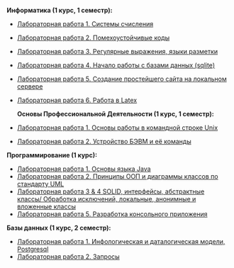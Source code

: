 <b> Информатика (1 курс, 1 семестр):</b>
- [Лабораторная работа 1. Системы счисления](https://github.com/allfeia/ITMO-Informatics-Lab1)
- [Лабораторная работа 2. Помехоустойчивые коды]()
- [Лабораторная работа 3. Регулярные выражения, языки разметки](https://github.com/allfeia/ITMO-Informatics-Lab3)
- [Лабораторная работа 4. Начало работы с базами данных (sqlite)](https://github.com/allfeia/ITMO-Informatics-Lab4/tree/main)
- [Лабораторная работа 5. Создание простейшего сайта на локальном сервере](https://github.com/allfeia/ITMO-Informatics-Lab5/tree/main)
- [Лабораторная работа 6. Работа в Latex](https://github.com/allfeia/ITMO-Informatics-Lab6/tree/main)

  <b>Основы Профессиональной Деятельности (1 курс, 1 семестр):</b>
- [Лабораторная работа 1. Основы работы в командной строке Unix](https://github.com/allfeia/ITMO-OPD-Lab1)
- [Лабораторная работа 2. Устройство БЭВМ и её команды](https://github.com/allfeia/ITMO-OPD-Lab2)

<b> Программирование (1 курс):</b>
- [Лабораторная работа 1. Основы языка Java](https://github.com/allfeia/Lab1)
- [Лабораторная работа 2. Принципы ООП и диаграммы классов по стандарту UML](https://github.com/allfeia/ITMO-Prog-Lab2)
- [Лабораторная работа 3 & 4 SOLID, интерфейсы, абстрактные классы/ Обработка исключений, локальные, анонимные и вложенные классы](https://github.com/allfeia/ITMO-Prog-Lab3_4)
- [Лабораторная работа 5. Разработка консольного приложения](https://github.com/allfeia/Lab5/tree/master)
  
<b> Базы данных (1 курс, 2 семестр):</b>
- [Лабораторная работа 1. Инфологическая и даталогическая модели, Postgresql]( https://github.com/allfeia/ITMO-DataBase-Lab1)
- [Лабораторная работа 2. Запросы]()
